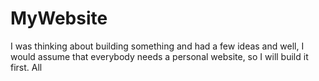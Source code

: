 # MyWebsite
I was thinking about building something and had a few ideas and well, I would assume that everybody needs a personal website, so I will build it first. All 
